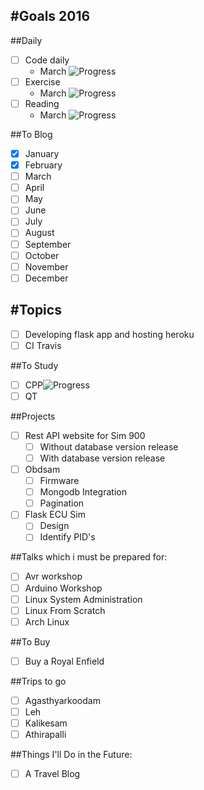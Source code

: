 #Goals 2016
----

##Daily

- [ ] Code daily
	- March ![Progress](http://progressed.io/bar/30?title=progress)
- [ ] Exercise
	- March ![Progress](http://progressed.io/bar/0?title=progress)
- [ ] Reading
	- March ![Progress](http://progressed.io/bar/2?title=progress)

##To Blog

- [x] January
- [x] February
- [ ] March
- [ ] April
- [ ] May
- [ ] June
- [ ] July
- [ ] August
- [ ] September
- [ ] October
- [ ] November
- [ ] December

#Topics
---
- [ ] Developing flask app and hosting heroku
- [ ] CI Travis

##To Study

- [ ] CPP![Progress](http://progressed.io/bar/29?title=progress)
- [ ] QT

##Projects

- [ ] Rest API website for Sim 900
	- [ ] Without database version release
	- [ ] With database version release
- [ ] Obdsam
	- [ ] Firmware
	- [ ] Mongodb Integration
	- [ ] Pagination
- [ ] Flask ECU Sim
	- [ ] Design
	- [ ] Identify PID's

##Talks which i must be prepared for:

- [ ] Avr workshop
- [ ] Arduino Workshop
- [ ] Linux System Administration
- [ ] Linux From Scratch
- [ ] Arch Linux

##To Buy

- [ ] Buy a Royal Enfield

##Trips to go

- [ ] Agasthyarkoodam
- [ ] Leh
- [ ] Kalikesam
- [ ] Athirapalli

##Things I'll Do in the Future:

- [ ] A Travel Blog
